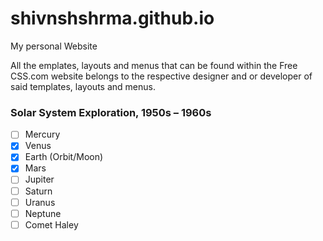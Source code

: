 # shivnshshrma.github.io
My personal Website

All the emplates, layouts and menus that can be found within the Free CSS.com website belongs to the respective designer and or developer of said templates, layouts and menus.


### Solar System Exploration, 1950s – 1960s

- [ ] Mercury
- [x] Venus
- [x] Earth (Orbit/Moon)
- [x] Mars
- [ ] Jupiter
- [ ] Saturn
- [ ] Uranus
- [ ] Neptune
- [ ] Comet Haley

